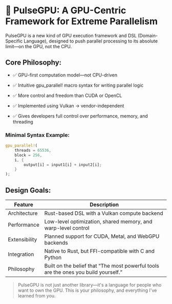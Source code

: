 # 🌊 PulseGPU: A GPU-Centric Framework for Extreme Parallelism

PulseGPU is a new kind of GPU execution framework and DSL (Domain-Specific Language),
designed to push parallel processing to its absolute limit—on the GPU, not the CPU.

## Core Philosophy:
* ✅ GPU-first computation model—not CPU-driven

* ✅ Intuitive gpu_parallel! macro syntax for writing parallel logic

* ✅ More control and freedom than CUDA or OpenCL

* ✅ Implemented using Vulkan → vendor-independent

* ✅ Gives developers full control over performance, memory, and threading

### Minimal Syntax Example:
```rust
gpu_parallel!(
    threads = 65536,
    block = 256,
    i, {
        output[i] = input1[i] + input2[i];
    }
);
```

## Design Goals:

| Feature       | Description                                                                         |
| ------------- | ----------------------------------------------------------------------------------- |
| Architecture  | Rust-based DSL with a Vulkan compute backend                                        |
| Performance   | Low-level optimization, shared memory, and warp-level control                       |
| Extensibility | Planned support for CUDA, Metal, and WebGPU backends                                |
| Integration   | Native to Rust, but FFI-compatible with C and Python                                |
| Philosophy    | Built on the belief that “The most powerful tools are the ones you build yourself.” |

> PulseGPU is not just another library—it's a language for people who want to own the GPU.
> This is your philosophy, and everything I've learned from you.

